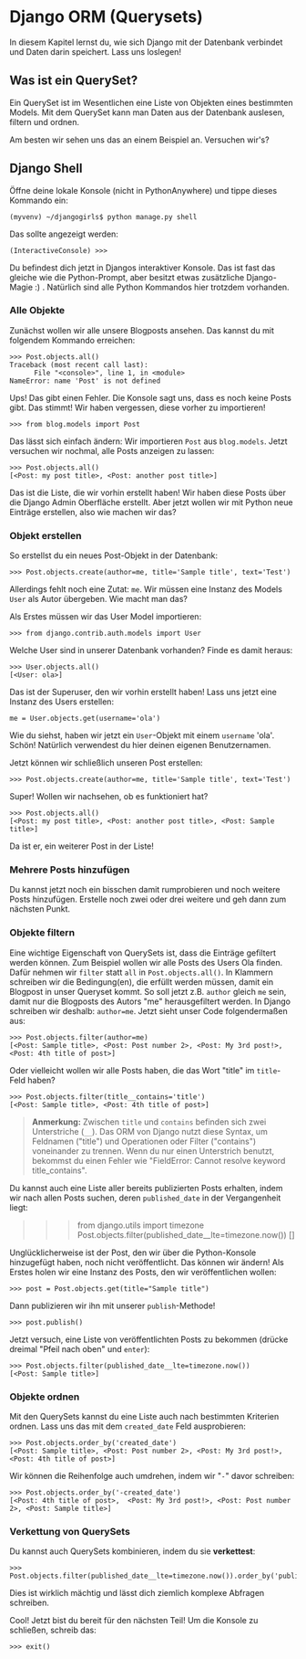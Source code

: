 # Django ORM (Querysets)

In diesem Kapitel lernst du, wie sich Django mit der Datenbank verbindet und Daten darin speichert. Lass uns loslegen!

## Was ist ein QuerySet?

Ein QuerySet ist im Wesentlichen eine Liste von Objekten eines bestimmten Models. Mit dem QuerySet kann man Daten aus der Datenbank auslesen, filtern und ordnen.

Am besten wir sehen uns das an einem Beispiel an. Versuchen wir's?

## Django Shell

Öffne deine lokale Konsole (nicht in PythonAnywhere) und tippe dieses Kommando ein:

    (myvenv) ~/djangogirls$ python manage.py shell
    

Das sollte angezeigt werden:

    (InteractiveConsole) >>>
    

Du befindest dich jetzt in Djangos interaktiver Konsole. Das ist fast das gleiche wie die Python-Prompt, aber besitzt etwas zusätzliche Django-Magie :) . Natürlich sind alle Python Kommandos hier trotzdem vorhanden.

### Alle Objekte

Zunächst wollen wir alle unsere Blogposts ansehen. Das kannst du mit folgendem Kommando erreichen:

    >>> Post.objects.all()
    Traceback (most recent call last):
          File "<console>", line 1, in <module>
    NameError: name 'Post' is not defined
    

Ups! Das gibt einen Fehler. Die Konsole sagt uns, dass es noch keine Posts gibt. Das stimmt! Wir haben vergessen, diese vorher zu importieren!

    >>> from blog.models import Post
    

Das lässt sich einfach ändern: Wir importieren `Post` aus `blog.models`. Jetzt versuchen wir nochmal, alle Posts anzeigen zu lassen:

    >>> Post.objects.all()
    [<Post: my post title>, <Post: another post title>]
    

Das ist die Liste, die wir vorhin erstellt haben! Wir haben diese Posts über die Django Admin Oberfläche erstellt. Aber jetzt wollen wir mit Python neue Einträge erstellen, also wie machen wir das?

### Objekt erstellen

So erstellst du ein neues Post-Objekt in der Datenbank:

    >>> Post.objects.create(author=me, title='Sample title', text='Test')
    

Allerdings fehlt noch eine Zutat: `me`. Wir müssen eine Instanz des Models `User` als Autor übergeben. Wie macht man das?

Als Erstes müssen wir das User Model importieren:

    >>> from django.contrib.auth.models import User
    

Welche User sind in unserer Datenbank vorhanden? Finde es damit heraus:

    >>> User.objects.all()
    [<User: ola>]
    

Das ist der Superuser, den wir vorhin erstellt haben! Lass uns jetzt eine Instanz des Users erstellen:

    me = User.objects.get(username='ola')
    

Wie du siehst, haben wir jetzt ein `User`-Objekt mit einem `username` 'ola'. Schön! Natürlich verwendest du hier deinen eigenen Benutzernamen.

Jetzt können wir schließlich unseren Post erstellen:

    >>> Post.objects.create(author=me, title='Sample title', text='Test')
    

Super! Wollen wir nachsehen, ob es funktioniert hat?

    >>> Post.objects.all()
    [<Post: my post title>, <Post: another post title>, <Post: Sample title>]
    

Da ist er, ein weiterer Post in der Liste!

### Mehrere Posts hinzufügen

Du kannst jetzt noch ein bisschen damit rumprobieren und noch weitere Posts hinzufügen. Erstelle noch zwei oder drei weitere und geh dann zum nächsten Punkt.

### Objekte filtern

Eine wichtige Eigenschaft von QuerySets ist, dass die Einträge gefiltert werden können. Zum Beispiel wollen wir alle Posts des Users Ola finden. Dafür nehmen wir `filter` statt `all` in `Post.objects.all()`. In Klammern schreiben wir die Bedingung(en), die erfüllt werden müssen, damit ein Blogpost in unser Queryset kommt. So soll jetzt z.B. `author` gleich `me` sein, damit nur die Blogposts des Autors "me" herausgefiltert werden. In Django schreiben wir deshalb: `author=me`. Jetzt sieht unser Code folgendermaßen aus:

    >>> Post.objects.filter(author=me)
    [<Post: Sample title>, <Post: Post number 2>, <Post: My 3rd post!>, <Post: 4th title of post>]
    

Oder vielleicht wollen wir alle Posts haben, die das Wort "title" im `title`-Feld haben?

    >>> Post.objects.filter(title__contains='title')
    [<Post: Sample title>, <Post: 4th title of post>]
    

> **Anmerkung:** Zwischen `title` und `contains` befinden sich zwei Unterstriche (`__`). Das ORM von Django nutzt diese Syntax, um Feldnamen ("title") und Operationen oder Filter ("contains") voneinander zu trennen. Wenn du nur einen Unterstrich benutzt, bekommst du einen Fehler wie "FieldError: Cannot resolve keyword title_contains".

Du kannst auch eine Liste aller bereits publizierten Posts erhalten, indem wir nach allen Posts suchen, deren `published_date` in der Vergangenheit liegt:

> > > from django.utils import timezone Post.objects.filter(published_date__lte=timezone.now()) []

Unglücklicherweise ist der Post, den wir über die Python-Konsole hinzugefügt haben, noch nicht veröffentlicht. Das können wir ändern! Als Erstes holen wir eine Instanz des Posts, den wir veröffentlichen wollen:

    >>> post = Post.objects.get(title="Sample title")
    

Dann publizieren wir ihn mit unserer `publish`-Methode!

    >>> post.publish()
    

Jetzt versuch, eine Liste von veröffentlichten Posts zu bekommen (drücke dreimal "Pfeil nach oben" und `enter`):

    >>> Post.objects.filter(published_date__lte=timezone.now())
    [<Post: Sample title>]
    

### Objekte ordnen

Mit den QuerySets kannst du eine Liste auch nach bestimmten Kriterien ordnen. Lass uns das mit dem `created_date` Feld ausprobieren:

    >>> Post.objects.order_by('created_date')
    [<Post: Sample title>, <Post: Post number 2>, <Post: My 3rd post!>, <Post: 4th title of post>]
    

Wir können die Reihenfolge auch umdrehen, indem wir "`-`" davor schreiben:

    >>> Post.objects.order_by('-created_date')
    [<Post: 4th title of post>,  <Post: My 3rd post!>, <Post: Post number 2>, <Post: Sample title>]
    

### Verkettung von QuerySets

Du kannst auch QuerySets kombinieren, indem du sie **verkettest**:

    >>> Post.objects.filter(published_date__lte=timezone.now()).order_by('published_date')
    

Dies ist wirklich mächtig und lässt dich ziemlich komplexe Abfragen schreiben.

Cool! Jetzt bist du bereit für den nächsten Teil! Um die Konsole zu schließen, schreib das:

    >>> exit()